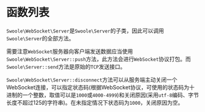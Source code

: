 # 函数列表

 `Swoole\WebSocket\Server`是`Swoole\Server`的子类，因此可以调用`Swoole\Server`的全部方法。
 
 需要注意`WebSocket`服务器向客户端发送数据应当使用`Swoole\WebSocket\Server::push`方法，此方法会进行`WebSocket`协议打包。而`Swoole\Server::send`方法是原始的`TCP`发送接口。
 
`Swoole\WebSocket\Server::disconnect`方法可以从服务端主动关闭一个WebSocket连接，可以指定状态码(根据WebSocket协议，可使用的状态码为十进制的一个整数，取值可以是``1000``或``4000-4999``)和关闭原因(采用``utf-8``编码、字节长度不超过125的字符串)。在未指定情况下状态码为``1000``，关闭原因为空。